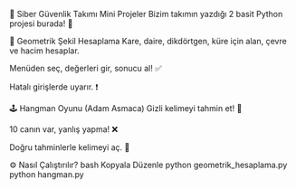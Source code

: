 🚀 Siber Güvenlik Takımı Mini Projeler
Bizim takımın yazdığı 2 basit Python projesi burada! 🎉

📐 Geometrik Şekil Hesaplama
Kare, daire, dikdörtgen, küre için alan, çevre ve hacim hesaplar.

Menüden seç, değerleri gir, sonucu al! ✅

Hatalı girişlerde uyarır. ❗

🕹 Hangman Oyunu (Adam Asmaca)
Gizli kelimeyi tahmin et! 🎯

10 canın var, yanlış yapma! ❌

Doğru tahminlerle kelimeyi aç. 🎉

⚙️ Nasıl Çalıştırılır?
bash
Kopyala
Düzenle
python geometrik_hesaplama.py  
python hangman.py  
